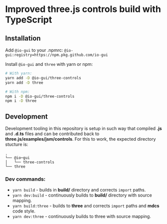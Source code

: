 # Improved three.js controls build with TypeScript

## Installation

Add `@io-gui` to your .npmrc:
`@io-gui:registry=https://npm.pkg.github.com/io-gui`

Install `@io-gui` and `three` with yarn or npm:

```bash
# With yarn:
yarn add -D @io-gui/three-controls
yarn add -D three

# With npm:
npm i -D @io-gui/three-controls
npm i -D three
```

## Development

Development tooling in this repository is setup in such way that compiled **.js** and **.d.ts** files and can be contributed back to **three.js/examples/jsm/controls**. For this to work, the expected directory stucture is:

```
.
└── @io─gui
│   └── three-controls
└── three
```

### Dev commands:

- `yarn build` - builds in **build/** directory and corrects `import` paths.
- `yarn dev:build` - continuously builds to **build/** directory with source mapping.
- `yarn build:three` - builds to **three**  and corrects `import` paths and **mdcs** code style.
- `yarn dev:three` - continuously builds to three with source mapping.